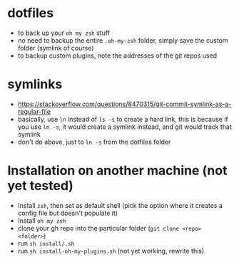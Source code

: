 # dotfiles

- to back up your `oh my zsh` stuff
- no need to backup the entire `.oh-my-zsh` folder, simply save the custom folder (symlink of course)
- to backup custom plugins, note the addresses of the git repos used

# symlinks

- https://stackoverflow.com/questions/8470315/git-commit-symlink-as-a-regular-file
- basically, use `ln` instead of `ls -s` to create a hard link, this is because if you use `ln -s`, it would create a symlink instead, and git would track that symlink
- don't do above, just to `ln -s` from the dotfiles folder

# Installation on another machine (not yet tested)

- Install `zsh`, then set as default shell (pick the option where it creates a config file but doesn't populate it)
- Install `oh my zsh`
- clone your gh repo into the particular folder (`git clone <repo> <folder>`)
- run `sh install/.sh`
- run `sh install-oh-my-plugins.sh` (not yet working, rewrite this)
